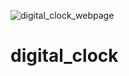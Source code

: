 ![digital_clock_webpage](https://user-images.githubusercontent.com/120081397/215980194-328e2099-4d31-4723-a287-19e8de78f625.png)
# digital_clock
